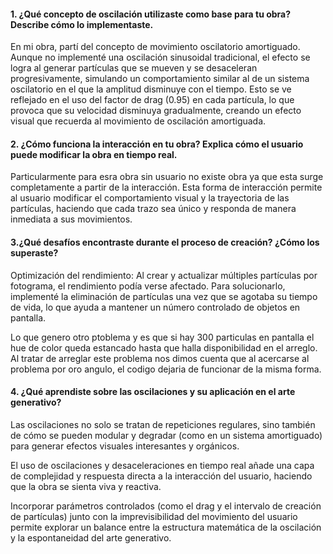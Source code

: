 #### 1. ¿Qué concepto de oscilación utilizaste como base para tu obra? Describe cómo lo implementaste.

En mi obra, partí del concepto de movimiento oscilatorio amortiguado. Aunque no implementé una oscilación sinusoidal tradicional,
el efecto se logra al generar partículas que se mueven y se desaceleran progresivamente,
simulando un comportamiento similar al de un sistema oscilatorio en el que la amplitud disminuye con el tiempo.
Esto se ve reflejado en el uso del factor de drag (0.95) en cada partícula, lo que provoca que su velocidad disminuya gradualmente,
creando un efecto visual que recuerda al movimiento de oscilación amortiguada.

#### 2. ¿Cómo funciona la interacción en tu obra? Explica cómo el usuario puede modificar la obra en tiempo real.

Particularmente para esra obra sin usuario no existe obra ya que esta surge completamente a partir de la interacción.
Esta forma de interacción permite al usuario modificar el comportamiento visual y la trayectoria de las partículas, 
haciendo que cada trazo sea único y responda de manera inmediata a sus movimientos. 

#### 3.¿Qué desafíos encontraste durante el proceso de creación? ¿Cómo los superaste?

Optimización del rendimiento: Al crear y actualizar múltiples partículas por fotograma,
el rendimiento podía verse afectado. Para solucionarlo, implementé la eliminación de partículas una vez que se agotaba su tiempo de vida,
lo que ayuda a mantener un número controlado de objetos en pantalla.

Lo que genero otro ptoblema y es que si hay 300 particulas en pantalla el hue de color queda estancado hasta que halla disponibilidad en el arreglo.
Al tratar de arreglar este problema nos dimos cuenta que al acercarse al problema por oro angulo, el codigo dejaria de funcionar de la misma forma.


#### 4. ¿Qué aprendiste sobre las oscilaciones y su aplicación en el arte generativo?

Las oscilaciones no solo se tratan de repeticiones regulares, 
sino también de cómo se pueden modular y degradar (como en un sistema amortiguado) para generar efectos visuales interesantes y orgánicos.

El uso de oscilaciones y desaceleraciones en tiempo real añade una capa de complejidad y respuesta directa a la interacción del usuario,
haciendo que la obra se sienta viva y reactiva.

Incorporar parámetros controlados (como el drag y el intervalo de creación de partículas) 
junto con la imprevisibilidad del movimiento del usuario permite explorar un balance entre la estructura matemática de la oscilación y la espontaneidad del arte generativo.


